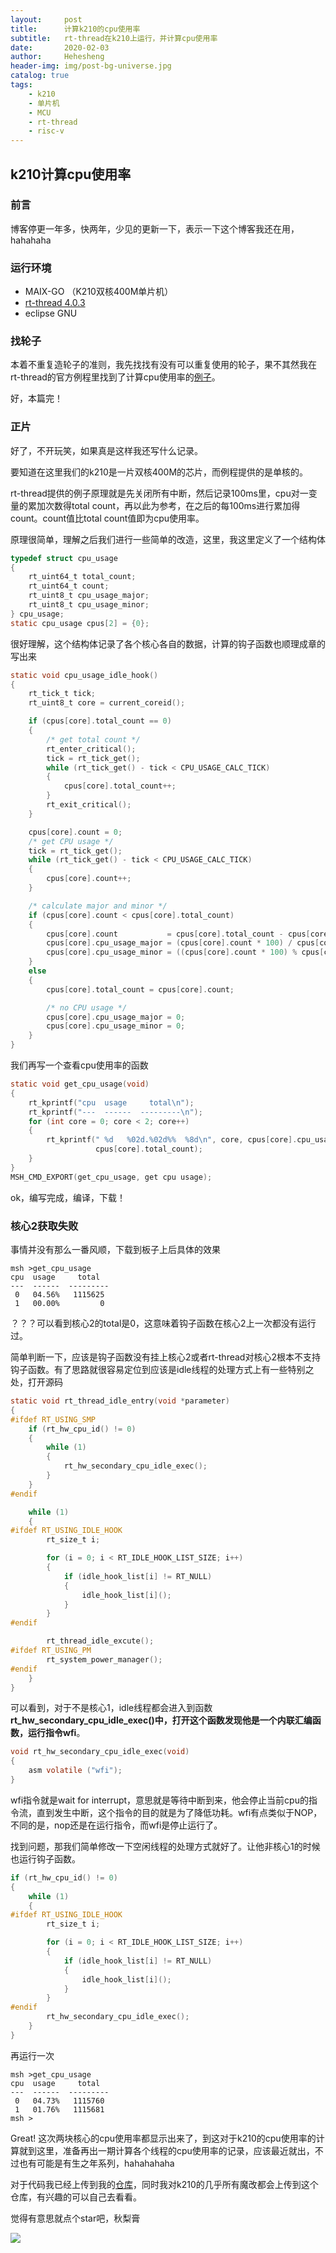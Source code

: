 ```yaml
---
layout:     post
title:      计算k210的cpu使用率
subtitle:   rt-thread在k210上运行，并计算cpu使用率
date:       2020-02-03
author:     Hehesheng
header-img: img/post-bg-universe.jpg
catalog: true
tags:
    - k210
    - 单片机
    - MCU
    - rt-thread
    - risc-v
---
```


## k210计算cpu使用率

### 前言

博客停更一年多，快两年，少见的更新一下，表示一下这个博客我还在用，hahahaha

### 运行环境

- MAIX-GO （K210双核400M单片机）
- [rt-thread 4.0.3](https://github.com/RT-Thread/rt-thread)
- eclipse GNU

### 找轮子

本着不重复造轮子的准则，我先找找有没有可以重复使用的轮子，果不其然我在rt-thread的官方例程里找到了计算cpu使用率的[例子](https://github.com/RT-Thread/rt-thread/blob/master/examples/kernel/cpuusage.c)。

好，本篇完！

### 正片

好了，不开玩笑，如果真是这样我还写什么记录。

要知道在这里我们的k210是一片双核400M的芯片，而例程提供的是单核的。

rt-thread提供的例子原理就是先关闭所有中断，然后记录100ms里，cpu对一变量的累加次数得total count，再以此为参考，在之后的每100ms进行累加得count。count值比total count值即为cpu使用率。

原理很简单，理解之后我们进行一些简单的改造，这里，我这里定义了一个结构体

```c
typedef struct cpu_usage
{
    rt_uint64_t total_count;
    rt_uint64_t count;
    rt_uint8_t cpu_usage_major;
    rt_uint8_t cpu_usage_minor;
} cpu_usage;
static cpu_usage cpus[2] = {0};
```

很好理解，这个结构体记录了各个核心各自的数据，计算的钩子函数也顺理成章的写出来

```c
static void cpu_usage_idle_hook()
{
    rt_tick_t tick;
    rt_uint8_t core = current_coreid();

    if (cpus[core].total_count == 0)
    {
        /* get total count */
        rt_enter_critical();
        tick = rt_tick_get();
        while (rt_tick_get() - tick < CPU_USAGE_CALC_TICK)
        {
            cpus[core].total_count++;
        }
        rt_exit_critical();
    }

    cpus[core].count = 0;
    /* get CPU usage */
    tick = rt_tick_get();
    while (rt_tick_get() - tick < CPU_USAGE_CALC_TICK)
    {
        cpus[core].count++;
    }

    /* calculate major and minor */
    if (cpus[core].count < cpus[core].total_count)
    {
        cpus[core].count           = cpus[core].total_count - cpus[core].count;
        cpus[core].cpu_usage_major = (cpus[core].count * 100) / cpus[core].total_count;
        cpus[core].cpu_usage_minor = ((cpus[core].count * 100) % cpus[core].total_count) * 100 / cpus[core].total_count;
    }
    else
    {
        cpus[core].total_count = cpus[core].count;

        /* no CPU usage */
        cpus[core].cpu_usage_major = 0;
        cpus[core].cpu_usage_minor = 0;
    }
}
```

我们再写一个查看cpu使用率的函数

```c
static void get_cpu_usage(void)
{
    rt_kprintf("cpu  usage     total\n");
    rt_kprintf("---  ------  ---------\n");
    for (int core = 0; core < 2; core++)
    {
        rt_kprintf(" %d   %02d.%02d%%  %8d\n", core, cpus[core].cpu_usage_major, cpus[core].cpu_usage_minor,
                   cpus[core].total_count);
    }
}
MSH_CMD_EXPORT(get_cpu_usage, get cpu usage);
```

ok，编写完成，编译，下载！

### 核心2获取失败

事情并没有那么一番风顺，下载到板子上后具体的效果

```
msh >get_cpu_usage
cpu  usage     total
---  ------  ---------
 0   04.56%   1115625
 1   00.00%         0
```

？？？可以看到核心2的total是0，这意味着钩子函数在核心2上一次都没有运行过。

简单判断一下，应该是钩子函数没有挂上核心2或者rt-thread对核心2根本不支持钩子函数。有了思路就很容易定位到应该是idle线程的处理方式上有一些特别之处，打开源码

```c
static void rt_thread_idle_entry(void *parameter)
{
#ifdef RT_USING_SMP
    if (rt_hw_cpu_id() != 0)
    {
        while (1)
        {
            rt_hw_secondary_cpu_idle_exec();
        }
    }
#endif

    while (1)
    {
#ifdef RT_USING_IDLE_HOOK
        rt_size_t i;

        for (i = 0; i < RT_IDLE_HOOK_LIST_SIZE; i++)
        {
            if (idle_hook_list[i] != RT_NULL)
            {
                idle_hook_list[i]();
            }
        }
#endif

        rt_thread_idle_excute();
#ifdef RT_USING_PM        
        rt_system_power_manager();
#endif
    }
}
```

可以看到，对于不是核心1，idle线程都会进入到函数**rt_hw_secondary_cpu_idle_exec()**中，打开这个函数发现他是一个内联汇编函数，运行指令**wfi**。

```c
void rt_hw_secondary_cpu_idle_exec(void)
{
    asm volatile ("wfi");
}
```

wfi指令就是wait for interrupt，意思就是等待中断到来，他会停止当前cpu的指令流，直到发生中断，这个指令的目的就是为了降低功耗。wfi有点类似于NOP，不同的是，nop还是在运行指令，而wfi是停止运行了。

找到问题，那我们简单修改一下空闲线程的处理方式就好了。让他非核心1的时候也运行钩子函数。

```c
if (rt_hw_cpu_id() != 0)
{
    while (1)
    {
#ifdef RT_USING_IDLE_HOOK
        rt_size_t i;

        for (i = 0; i < RT_IDLE_HOOK_LIST_SIZE; i++)
        {
            if (idle_hook_list[i] != RT_NULL)
            {
                idle_hook_list[i]();
            }
        }
#endif
        rt_hw_secondary_cpu_idle_exec();
    }
}
```

再运行一次

```
msh >get_cpu_usage
cpu  usage     total
---  ------  ---------
 0   04.73%   1115760
 1   01.76%   1115681
msh >
```

Great! 这次两块核心的cpu使用率都显示出来了，到这对于k210的cpu使用率的计算就到这里，准备再出一期计算各个线程的cpu使用率的记录，应该最近就出，不过也有可能是有生之年系列，hahahahaha

对于代码我已经上传到我的[仓库](https://github.com/Hehesheng/k210)，同时我对k210的几乎所有魔改都会上传到这个仓库，有兴趣的可以自己去看看。

觉得有意思就点个star吧，秋梨膏

![](https://raw.githubusercontent.com/Hehesheng/blog_img/master/2020/02/03/152720.png)